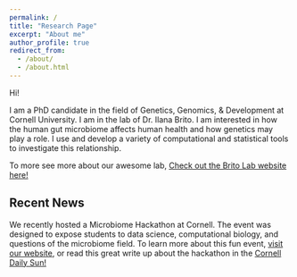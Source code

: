 ```yaml
---
permalink: /
title: "Research Page"
excerpt: "About me"
author_profile: true
redirect_from: 
  - /about/
  - /about.html
---
```


Hi!

I am a PhD candidate in the field of Genetics, Genomics, & Development at Cornell University. I am in the lab of Dr. Ilana Brito. I am interested in how the human gut microbiome affects human health and how genetics may play a role. I use and develop a variety of computational and statistical tools to investigate this relationship.

To more see more about our awesome lab, [Check out the Brito Lab website here!](https://www.britolab.org)


Recent News
-----------
We recently hosted a Microbiome Hackathon at Cornell. The event was designed to expose students to data science, computational biology, and questions of the microbiome field. To learn more about this fun event, [visit our website](http://www.microbiomehack.org), or read this great write up about the hackathon in the [Cornell Daily Sun!](https://cornellsun.com/2019/04/19/cancer-biology-machine-learning-and-creative-problem-solving-at-cornells-microbiome-hackathon/)
